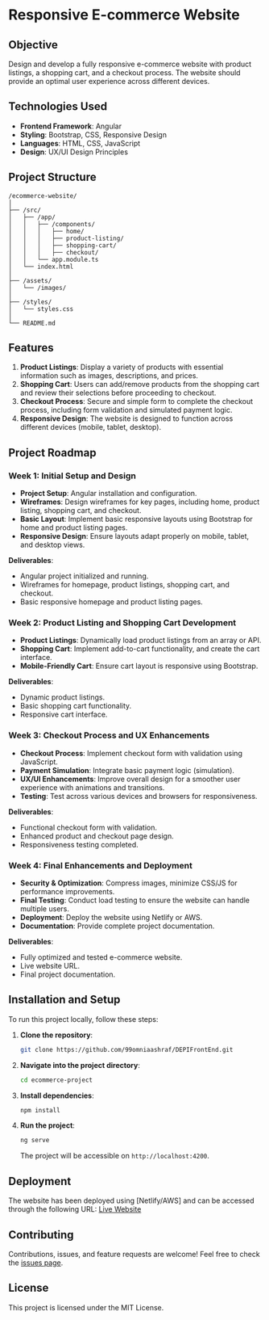 
# Responsive E-commerce Website

## Objective
Design and develop a fully responsive e-commerce website with product listings, a shopping cart, and a checkout process. The website should provide an optimal user experience across different devices.

## Technologies Used
- **Frontend Framework**: Angular
- **Styling**: Bootstrap, CSS, Responsive Design
- **Languages**: HTML, CSS, JavaScript
- **Design**: UX/UI Design Principles

## Project Structure
```
/ecommerce-website/
│
├── /src/
│   ├── /app/
│   │   ├── /components/
│   │   │   ├── home/
│   │   │   ├── product-listing/
│   │   │   ├── shopping-cart/
│   │   │   ├── checkout/
│   │   └── app.module.ts
│   └── index.html
│
├── /assets/
│   └── /images/
│
├── /styles/
│   └── styles.css
│
└── README.md
```

## Features
1. **Product Listings**: Display a variety of products with essential information such as images, descriptions, and prices.
2. **Shopping Cart**: Users can add/remove products from the shopping cart and review their selections before proceeding to checkout.
3. **Checkout Process**: Secure and simple form to complete the checkout process, including form validation and simulated payment logic.
4. **Responsive Design**: The website is designed to function across different devices (mobile, tablet, desktop).

## Project Roadmap

### Week 1: Initial Setup and Design
- **Project Setup**: Angular installation and configuration.
- **Wireframes**: Design wireframes for key pages, including home, product listing, shopping cart, and checkout.
- **Basic Layout**: Implement basic responsive layouts using Bootstrap for home and product listing pages.
- **Responsive Design**: Ensure layouts adapt properly on mobile, tablet, and desktop views.

**Deliverables**:
- Angular project initialized and running.
- Wireframes for homepage, product listings, shopping cart, and checkout.
- Basic responsive homepage and product listing pages.

### Week 2: Product Listing and Shopping Cart Development
- **Product Listings**: Dynamically load product listings from an array or API.
- **Shopping Cart**: Implement add-to-cart functionality, and create the cart interface.
- **Mobile-Friendly Cart**: Ensure cart layout is responsive using Bootstrap.

**Deliverables**:
- Dynamic product listings.
- Basic shopping cart functionality.
- Responsive cart interface.

### Week 3: Checkout Process and UX Enhancements
- **Checkout Process**: Implement checkout form with validation using JavaScript.
- **Payment Simulation**: Integrate basic payment logic (simulation).
- **UX/UI Enhancements**: Improve overall design for a smoother user experience with animations and transitions.
- **Testing**: Test across various devices and browsers for responsiveness.

**Deliverables**:
- Functional checkout form with validation.
- Enhanced product and checkout page design.
- Responsiveness testing completed.

### Week 4: Final Enhancements and Deployment
- **Security & Optimization**: Compress images, minimize CSS/JS for performance improvements.
- **Final Testing**: Conduct load testing to ensure the website can handle multiple users.
- **Deployment**: Deploy the website using Netlify or AWS.
- **Documentation**: Provide complete project documentation.

**Deliverables**:
- Fully optimized and tested e-commerce website.
- Live website URL.
- Final project documentation.

## Installation and Setup
To run this project locally, follow these steps:

1. **Clone the repository**:
   ```bash
   git clone https://github.com/99omniaashraf/DEPIFrontEnd.git
   ```
   
2. **Navigate into the project directory**:
   ```bash
   cd ecommerce-project
   ```
   
3. **Install dependencies**:
   ```bash
   npm install
   ```
   
4. **Run the project**:
   ```bash
   ng serve
   ```
   The project will be accessible on `http://localhost:4200`.

## Deployment
The website has been deployed using [Netlify/AWS] and can be accessed through the following URL:
[Live Website](http://example-ecommerce-site.com)

## Contributing
Contributions, issues, and feature requests are welcome! Feel free to check the [issues page](https://github.com/username/ecommerce-project/issues).

## License
This project is licensed under the MIT License.

